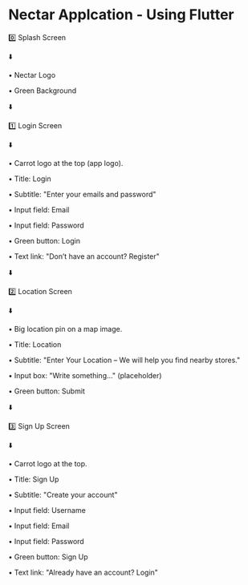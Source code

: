 # Nectar Applcation - Using Flutter


0️⃣ Splash Screen

⬇️

• Nectar Logo

• Green Background

⬇️

1️⃣ Login Screen

⬇️

• Carrot logo at the top (app logo).

• Title: Login

• Subtitle: "Enter your emails and password"

• Input field: Email

• Input field: Password

• Green button: Login

• Text link: "Don’t have an account? Register"

⬇️

2️⃣ Location Screen

⬇️

• Big location pin on a map image.

• Title: Location

• Subtitle: "Enter Your Location – We will help you find nearby stores."

• Input box: "Write something…" (placeholder)

• Green button: Submit

⬇️

3️⃣ Sign Up Screen

⬇️

• Carrot logo at the top.

• Title: Sign Up

• Subtitle: "Create your account"

• Input field: Username

• Input field: Email

• Input field: Password

• Green button: Sign Up

• Text link: "Already have an account? Login"

